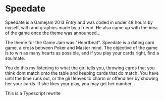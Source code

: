 # Speedate

Speedate is a Gamejam 2013 Entry and was coded in under 48 hours by myself, with and graphics made by a friend. He also came up with the idea of the game once the theme was announced...

The theme for the Game Jam was "Heartbeat". Speedate is a dating card game, a cross between Poker and Master mind. The objective of the game is to win as many hearts as possible, and if you play your cards right, find a soulmate.

You do this my listening to what the girl tells you, throwing cards that you think dont match onto the table and keeping cards that do match. You have until the time runs out, or the girl leaves to charm or offend her by showing her your cards. If she likes your play, you may get her number...

This is a Typescript rewrite
